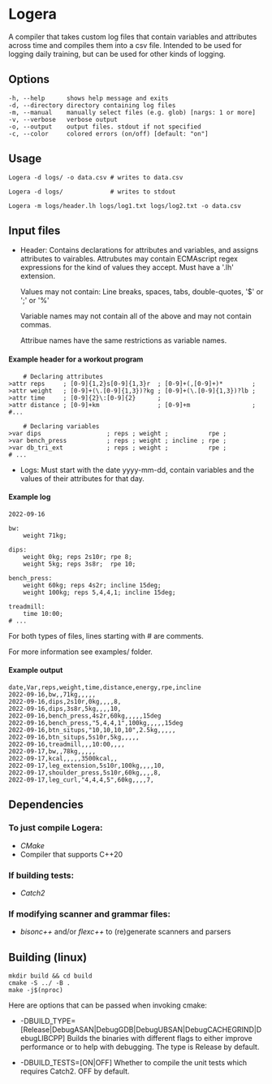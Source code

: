 # Logera
A compiler that takes custom log files that contain variables and attributes
across time and compiles them into a csv file. Intended to be used for logging
daily training, but can be used for other kinds of logging.

## Options
	-h, --help     	shows help message and exits 
	-d, --directory	directory containing log files 
	-m, --manual   	manually select files (e.g. glob) [nargs: 1 or more] 
	-v, --verbose  	verbose output 
	-o, --output   	output files. stdout if not specified 
	-c, --color    	colored errors (on/off) [default: "on"]


## Usage
	Logera -d logs/ -o data.csv # writes to data.csv

	Logera -d logs/ 			# writes to stdout

	Logera -m logs/header.lh logs/log1.txt logs/log2.txt -o data.csv

## Input files
* Header:
	Contains declarations for attributes and variables, and assigns
	attributes to vairables. Attrubutes may contain ECMAscript regex expressions
	for the kind of values they accept. Must have a '.lh' extension.

	Values may not contain: Line breaks, spaces, tabs, double-quotes, '$' or ';' or '%'

	Variable names may not contain all of the above and may not contain commas.

	Attribue names have the same restrictions as variable names.

#### Example header for a workout program
```
    # Declaring attributes
>attr reps     ; [0-9]{1,2}s[0-9]{1,3}r  ; [0-9]+(,[0-9]+)*        ;
>attr weight   ; [0-9]+(\.[0-9]{1,3})?kg ; [0-9]+(\.[0-9]{1,3})?lb ;
>attr time     ; [0-9]{2}\:[0-9]{2}      ;
>attr distance ; [0-9]+km                ; [0-9]+m                 ;
#...

	# Declaring variables
>var dips                  ; reps ; weight ;           rpe ;
>var bench_press           ; reps ; weight ; incline ; rpe ;
>var db_tri_ext            ; reps ; weight ;           rpe ;
# ...
```

* Logs: Must start with the date yyyy-mm-dd, contain variables and the values of their attributes for that day.

#### Example log
```
2022-09-16

bw:
    weight 71kg;

dips:
    weight 0kg; reps 2s10r; rpe 8;
    weight 5kg; reps 3s8r;  rpe 10;

bench_press:
    weight 60kg; reps 4s2r; incline 15deg;
    weight 100kg; reps 5,4,4,1; incline 15deg;

treadmill:
    time 10:00;
# ...
```

For both types of files, lines starting with # are comments.

For more information see examples/ folder.

#### Example output
```
date,Var,reps,weight,time,distance,energy,rpe,incline
2022-09-16,bw,,71kg,,,,,
2022-09-16,dips,2s10r,0kg,,,,8,
2022-09-16,dips,3s8r,5kg,,,,10,
2022-09-16,bench_press,4s2r,60kg,,,,,15deg
2022-09-16,bench_press,"5,4,4,1",100kg,,,,,15deg
2022-09-16,btn_situps,"10,10,10,10",2.5kg,,,,,
2022-09-16,btn_situps,5s10r,5kg,,,,,
2022-09-16,treadmill,,,10:00,,,,
2022-09-17,bw,,78kg,,,,,
2022-09-17,kcal,,,,,3500kcal,,
2022-09-17,leg_extension,5s10r,100kg,,,,10,
2022-09-17,shoulder_press,5s10r,60kg,,,,8,
2022-09-17,leg_curl,"4,4,4,5",60kg,,,,7,
```

## Dependencies
### To just compile Logera:
* *CMake*
* Compiler that supports C++20
### If building tests:
* *Catch2*
### If modifying scanner and grammar files:
* *bisonc++* and/or *flexc++* to (re)generate scanners and parsers

## Building (linux)

	mkdir build && cd build
	cmake -S ../ -B .
	make -j$(nproc)


Here are options that can be passed when invoking cmake:
* -DBUILD_TYPE=[Release|DebugASAN|DebugGDB|DebugUBSAN|DebugCACHEGRIND|DebugLIBCPP]
Builds the binaries with different flags to either improve performance or to help with
debugging. The type is Release by default.

* -DBUILD_TESTS=[ON|OFF]
Whether to compile the unit tests which requires Catch2. OFF by default.